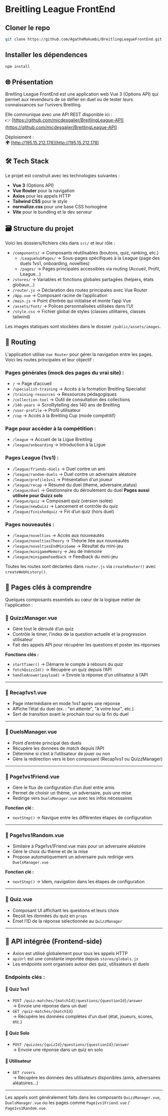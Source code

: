# Breitling League FrontEnd

## Cloner le repo
```bash
git clone https://github.com/AgatheMakumbi/BreitlingLeagueFrontEnd.git
```
## Installer les dépendences
```bash
npm install
```
## 🌐 Présentation

Breitling League FrontEnd est une application web Vue 3 (Options API) qui permet aux revendeurs de se défier en duel ou de tester leurs connaissances sur l’univers Breitling.

Elle communique avec une API REST disponible ici :  
👉 [https://github.com/micdesgalier/BreitlingLeague-API](https://github.com/micdesgalier/BreitlingLeague-API)

Déploiement :  
🌍 [http://195.15.212.178](http://195.15.212.178)

## 🛠️ Tech Stack

Le projet est construit avec les technologies suivantes :

- **Vue 3** (Options API)
- **Vue Router** pour la navigation
- **Axios** pour les appels HTTP
- **Tailwind CSS** pour le style
- **normalize.css** pour une base CSS homogène
- **Vite** pour le bundling et le dev serveur


## 🗃 Structure du projet

Voici les dossiers/fichiers clés dans `src/` et leur rôle :

- `/components/` → Composants réutilisables (boutons, quiz, ranking, etc.)
  - `/LeagueSubPages/` → Sous-pages spécifiques à la League (page des duels 1vs1, onboarding, novelties)
  - `/pages/` → Pages principales accessibles via routing (Accueil, Profil, League…)
- `/stores/` → Variables et fonctions globales partagées (helpers, états globaux…)
- `/router.js` → Déclaration des routes principales avec Vue Router
- `/App.vue` → Composant racine de l’application 
- `/main.js` → Point d’entrée qui initialise et monte l’app Vue
- `/assets/font/` → Polices personnalisées utilisées dans l’UI
- `/style.css` → Fichier global de styles (classes utilitaires, classes tailwind)

Les images statiques sont stockées dans le dossier `/public/assets/images`.

## 🧭 Routing

L'application utilise `Vue Router` pour gérer la navigation entre les pages. Voici les routes principales et leur objectif :

### Pages générales (mock des pages du vrai site) :
- `/` → Page d’accueil
- `/specialist-training` → Accès à la formation Breitling Specialist
- `/training-resources` → Ressources pédagogiques
- `/collection-tool` → Outil de consultation des collections
- `/140-years` → Scrolllytelling des 140 ans de Breitling
- `/user-profile` → Profil utilisateur
- `/cup` → Accès à la Breitling Cup (mode compétitif)

### Page pour accéder à la compétition :
- `/league` → Accueil de la Ligue Breitling
- `/league/onboarding` → Introduction à la Ligue

### Pages League (1vs1) :
- `/league/friends-duels` → Duel contre un ami
- `/league/random-duels` → Duel contre un adversaire aléatoire
- `/league/profile1vs1` → Présentation d'un joueur 
- `/league/recap` → Résumé du duel (theme, adversaire,status)
- `/league/duel` → Gestionnaire du déroulement du duel
**Pages aussi utilisée pour Quizz solo**
- `/league/quiz` → Composant quiz (version isolée)
- `/league/newQuizz` → Lancement et contrôle du quiz
- `/league/finishedquiz` → Fin d’un quiz (hors duel)

### Pages nouveautés :
- `/league/novelties` → Accès aux nouveautés
- `/league/noveltiesTheory` → Théorie liée aux nouveautés
- `/league/noveltiesEndMiniGame` → Résultat du mini-jeu
- `/league/minigameMemory` → Jeu de mémoire
- `/league/minigameFeedback` → Feedback du mini-jeu


Toutes les routes sont déclarées dans `router.js` via `createRouter()` avec `createWebHistory()`.

## 🧩 Pages clés à comprendre

Quelques composants essentiels au cœur de la logique métier de l'application :

### 🔹 QuizzManager.vue
- Gère tout le déroulé d’un quiz
- Contrôle le timer, l’index de la question actuelle et la progression utilisateur
- Fait des appels API pour récupérer les questions et poster les réponses

**Fonctions clés :**
- `startTimer()` → Démarre le compte à rebours du quiz
- `fetchQuizzId()` → Récupère un quiz depuis l’API
- `handleAnswer(payload)` → Envoie la réponse d’un utilisateur à l’API

---

### 🔹 Recap1vs1.vue
- Page intermédiaire en mode 1vs1 après une réponse
- Affiche l’état du duel (ex. : "en attente", "à votre tour", etc.)
- Sert de transition avant le prochain tour ou la fin du duel

---

### 🔹 DuelsManager.vue
- Point d’entrée principal des duels
- Récupère les données de match depuis l’API
- Détermine si c’est à l’utilisateur de jouer ou non
- Gère la redirection vers le bon composant (Recap1vs1 ou QuizzManager)

---

### 🔹 Page1vs1Friend.vue
- Gère le flux de configuration d’un duel entre amis
- Permet de choisir un thème, un adversaire, puis une mise
- Redirige vers `DuelsManager.vue` avec les infos nécessaires

**Fonction clé :**
- `nextStep()` → Navigue entre les différentes étapes de configuration

---

### 🔹 Page1vs1Random.vue
- Similaire à Page1vs1Friend.vue mais pour un adversaire aléatoire
- Gère le choix du thème et de la mise
- Propose automatiquement un adversaire puis redirige vers `DuelsManager.vue`

**Fonction clé :**
- `nextStep()` → Idem, navigation dans les étapes de configuration

---

### 🔹 Quiz.vue
- Composant UI affichant les questions et leurs choix
- Reçoit les données du quiz en `props`
- Émet l’ID de la réponse sélectionnée au `QuizzManager`

---
## 📡 API intégrée (Frontend-side)

- Axios est utilisé globalement pour tous les appels HTTP
- `apiUrl` est une constante importée depuis `stores/globals.js`
- Les endpoints sont organisés autour des quiz, utilisateurs et duels

### Endpoints clés :

#### 📍 Quiz 1vs1
- `POST /quiz-matches/{matchId}/questions/{questionId}/answer`  
  → Envoie une réponse dans un duel  
- `GET /quiz-matches/{matchId}`  
  → Récupère les données complètes d’un duel (état, joueurs, scores, etc.)

#### 📍 Quiz Solo
- `POST /quizzes/{quizId}/questions/{questionId}/answer`  
  → Envoie une réponse dans un quiz en solo

#### 📍 Utilisateur
- `GET /users`  
  → Récupère les données des utilisateurs disponibles (amis, adversaires aléatoires…)

---

Les appels sont généralement faits dans les composants `QuizzManager.vue`, `DuelsManager.vue` ou les pages comme `Page1vs1Friend.vue` / `Page1vs1Random.vue`.
